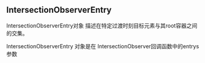 
## IntersectionObserverEntry
IntersectionObserverEntry对象 描述在特定过渡时刻目标元素与其root容器之间的交集。


IntersectionObserverEntry 对象是在 IntersectionObserver回调函数中的entrys参数